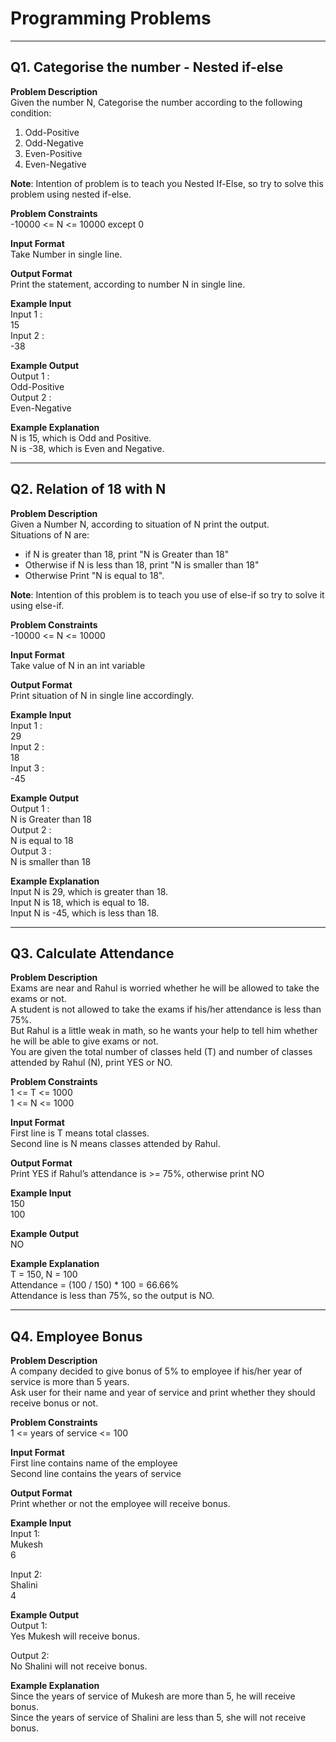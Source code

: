 # Programming Problems

---

## Q1. Categorise the number - Nested if-else

**Problem Description**  
Given the number N, Categorise the number according to the following condition:
1. Odd-Positive
2. Odd-Negative
3. Even-Positive
4. Even-Negative

**Note**: Intention of problem is to teach you Nested If-Else, so try to solve this problem using nested if-else.

**Problem Constraints**  
-10000 <= N <= 10000 except 0

**Input Format**  
Take Number in single line.

**Output Format**  
Print the statement, according to number N in single line.

**Example Input**  
Input 1 :  
15  
Input 2 :  
-38

**Example Output**  
Output 1 :  
Odd-Positive  
Output 2 :  
Even-Negative

**Example Explanation**  
N is 15, which is Odd and Positive.  
N is -38, which is Even and Negative.

---

## Q2. Relation of 18 with N

**Problem Description**  
Given a Number N, according to situation of N print the output.  
Situations of N are:
- if N is greater than 18, print "N is Greater than 18"
- Otherwise if N is less than 18, print "N is smaller than 18"
- Otherwise Print "N is equal to 18".

**Note**: Intention of this problem is to teach you use of else-if so try to solve it using else-if.

**Problem Constraints**  
-10000 <= N <= 10000

**Input Format**  
Take value of N in an int variable

**Output Format**  
Print situation of N in single line accordingly.

**Example Input**  
Input 1 :  
29  
Input 2 :  
18  
Input 3 :  
-45

**Example Output**  
Output 1 :  
N is Greater than 18  
Output 2 :  
N is equal to 18  
Output 3 :  
N is smaller than 18

**Example Explanation**  
Input N is 29, which is greater than 18.  
Input N is 18, which is equal to 18.  
Input N is -45, which is less than 18.

---

## Q3. Calculate Attendance

**Problem Description**  
Exams are near and Rahul is worried whether he will be allowed to take the exams or not.  
A student is not allowed to take the exams if his/her attendance is less than 75%.  
But Rahul is a little weak in math, so he wants your help to tell him whether he will be able to give exams or not.  
You are given the total number of classes held (T) and number of classes attended by Rahul (N), print YES or NO.

**Problem Constraints**  
1 <= T <= 1000  
1 <= N <= 1000

**Input Format**  
First line is T means total classes.  
Second line is N means classes attended by Rahul.

**Output Format**  
Print YES if Rahul’s attendance is >= 75%, otherwise print NO

**Example Input**  
150  
100

**Example Output**  
NO

**Example Explanation**  
T = 150, N = 100  
Attendance = (100 / 150) * 100 = 66.66%  
Attendance is less than 75%, so the output is NO.

---

## Q4. Employee Bonus

**Problem Description**  
A company decided to give bonus of 5% to employee if his/her year of service is more than 5 years.  
Ask user for their name and year of service and print whether they should receive bonus or not.

**Problem Constraints**  
1 <= years of service <= 100

**Input Format**  
First line contains name of the employee  
Second line contains the years of service

**Output Format**  
Print whether or not the employee will receive bonus.

**Example Input**  
Input 1:  
Mukesh  
6

Input 2:  
Shalini  
4

**Example Output**  
Output 1:  
Yes Mukesh will receive bonus.

Output 2:  
No Shalini will not receive bonus.

**Example Explanation**  
Since the years of service of Mukesh are more than 5, he will receive bonus.  
Since the years of service of Shalini are less than 5, she will not receive bonus.